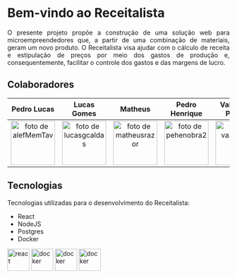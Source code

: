 # Bem-vindo ao Receitalista

<p  align="justify" >
    O presente projeto propõe a construção de uma solução web para microempreendedores que, a partir de uma combinação de materiais, geram um novo produto. O Receitalista visa ajudar com o cálculo de receita e estipulação de preços por meio dos gastos de produção e, consequentemente, facilitar o controle dos gastos e das margens de lucro.
</p>

## Colaboradores

| Pedro Lucas | Lucas Gomes | Matheus | Pedro Henrique | Valderson Pontes |
|:----:|:-----------:|:----:|:----:|:----------------:|
|<a href="https://github.com/alefMemTav" target="_blank"><img src="https://github.com/alefMemTav.png" alt="foto de alefMemTav" width="100rem"/></a>|<a href="https://github.com/lucasgcaldas" target="_blank"><img src="https://github.com/lucasgcaldas.png" alt="foto de lucasgcaldas" width="100rem"/></a>|<a href="https://github.com/matheusrazor" target="_blank"><img src="https://github.com/matheusrazor.png" alt="foto de matheusrazor" width="100rem"/></a>|<a href="https://github.com/pehenobra2" target="_blank"><img src="https://github.com/pehenobra2.png" alt="foto de pehenobra2" width="100rem"/></a>|<a href="https://github.com/valdersonjr" target="_blank"><img src="https://github.com/valdersonjr.png" alt="foto de valderson" width="100rem"/></a>|




<!-- 
| Nome 4 | alefMemTav |
| Lucas Gomes Caldas | lucasgcaldas |
| Nome 2 | matheusrazor |
| Nome 3 | pehenobra2 |
| Valderson Pontes da Silva Junior | valdersonjr | -->

## Tecnologias

Tecnologias utilizadas para o desenvolvimento do Receitalista:

- React
- NodeJS
- Postgres
- Docker

<img src="https://cdn.jsdelivr.net/gh/devicons/devicon/icons/react/react-original.svg" alt="react" width="50px"/>
<img src="https://upload.wikimedia.org/wikipedia/commons/d/d9/Node.js_logo.svg" alt="docker" width="50px"/>
<img src="https://cdn.jsdelivr.net/gh/devicons/devicon/icons/docker/docker-original.svg" alt="docker" width="50px"/>
<img src="https://upload.wikimedia.org/wikipedia/commons/2/29/Postgresql_elephant.svg" alt="docker" width="50px"/>